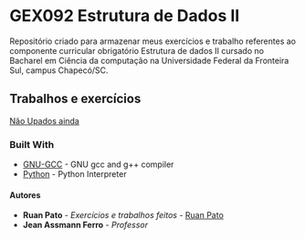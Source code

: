 # GEX092 Estrutura de Dados II

Repositório criado para armazenar meus exercícios e trabalho referentes ao componente curricular obrigatório Estrutura de dados II cursado no Bacharel em Ciência da computação na Universidade Federal da Fronteira Sul, campus Chapecó/SC.

## Trabalhos e exercícios ##

[Não Upados ainda](#)

### Built With ###

* [GNU-GCC](https://gcc.gnu.org/) - GNU gcc and g++ compiler
* [Python](https://python.org/) - Python Interpreter

#### Autores ####

* **Ruan Pato** - *Exercícios e trabalhos feitos* - [Ruan Pato](https://github.com/ruanpato)
* **Jean Assmann Ferro** - *Professor*
